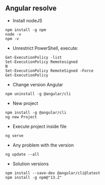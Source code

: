 ## Angular resolve

- Install nodeJS
```
npm install -g npm
node -v
npm -v
```

- Unrestrict PowerShell, execute:
```
Get-ExecutionPolicy -list
Set-ExecutionPolicy Remotesigned
N
Set-ExecutionPolicy RemoteSigned -Force
Get-ExecutionPolicy
```

- Change version Angular
```
npm uninstall -g @angular/cli
```

- New project
```
npm install -g @angular/cli
ng new Project
```

- Execute project inside file
```
ng serve
```

- Any problem with the version
```
ng update --all

```

- Solution versions
```
npm install --save-dev @angular/cli@latest
npm install -g npm@"13.2"

```
